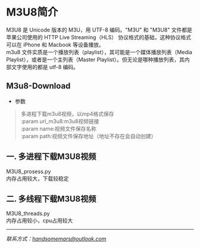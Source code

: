 # M3U8简介
M3U8 是 Unicode 版本的 M3U，用 UTF-8 编码。"M3U" 和 "M3U8" 文件都是苹果公司使用的 HTTP Live Streaming（HLS） 协议格式的基础，这种协议格式可以在 iPhone 和 Macbook 等设备播放。  
m3u8 文件实质是一个播放列表（playlist），其可能是一个媒体播放列表（Media Playlist），或者是一个主列表（Master Playlist）。但无论是哪种播放列表，其内部文字使用的都是 utf-8 编码。  
## M3u8-Download
* 参数  
> 多进程下载m3u8视频，以mp4格式保存  
> :param url_m3u8:m3u8视频链接  
> :param name:视频文件保存名称  
> :param path:视频文件保存地址（地址不存在会自动创建）  
## 一. 多进程下载M3U8视频
M3U8_prosess.py  
内存占用较大，下载较稳定  
## 二. 多线程下载M3U8视频
M3U8_threads.py  
内存占用较小，cpu占用较大  

----------
*联系方式：handsomemars@outlook.com*
